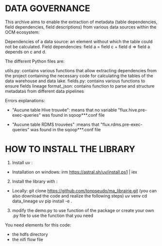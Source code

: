 # DATA GOVERNANCE

This archive aims to enable the extraction of metadata (table dependencies, field dependencies, field descriptions) from various data sources within the OCM ecosystem:

Dependencies of a data source: an element without which the table could not be calculated.
Field dependencies: field a = field c + field d => field a depends on c and d.

The different Python files are:

utils.py: contains various functions that allow extracting dependencies from the project containing the necessary code for calculating the tables of the data warehouse and data lake.
fields.py: contains various functions to ensure fields lineage
format_json: contains function to parse and structure metadatas from different data pipelines 

Errors explanations: 

- "Aucune table Hive trouvée": means that no variable "flux\.hive\.pre-exec-queries" was found in sqoop***.conf file 

- "Aucune table RDMS trouvées" :means that  "flux\.rdms\.pre-exec-queries\" was found in the sqoop***.conf file


# HOW TO INSTALL THE LIBRARY

1) Install uv :  
- Installation on windows: irm https://astral.sh/uv/install.ps1 | iex

2) Install the library with :

- Locally:
     git clone https://github.com/tonpseudo/ma_librairie.git (you can also download the code and realize the following steps)
     uv venv
     cd data_lineage
     uv pip install -e .


3) modify the demo.py to use function of the package or create your own .py file to use the function that you need

You need elements for this code:

- the hdfs directory
- the nifi flow file







